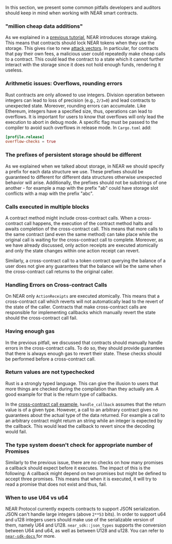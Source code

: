 In this section, we present some common pitfalls developers and auditors should keep in mind when working with NEAR smart contracts.

### "million cheap data additions"

As we explained in a [previous tutorial](``storage.md``), NEAR introduces storage staking. This means that contracts should lock NEAR tokens when they use the storage. This gives rise to new [attack vectors](https://docs.near.org/docs/concepts/storage-staking). In particular, for contracts that pay their own fees, a malicious user could repeatedly make cheap calls to a contract. This could lead the contract to a state which it cannot further interact with the storage since it does not hold enough funds, rendering it useless.

### Arithmetic issues: Overflows, rounding errors

Rust contracts are only allowed to use integers. Division operation between integers can lead to loss of precision (e.g., ``2/3=0``) and lead contracts to unexpected state. Moreover, rounding errors can accumulate. Like Ethereum, integers have a specified size, thus, operations can lead to overflows. It is important for users to know that overflows will only lead the execution to abort in debug mode. A specific flag must be passed to the compiler to avoid such overflows in release mode. In ``Cargo.toml`` add:

```toml
[profile.release]
overflow-checks = true
```

### The prefixes of persistent storage should be different

As we explained when we talked about storage, in NEAR we should specify a prefix for each data structure we use. These prefixes should be guaranteed to different for different data structures otherwise unexpected behavior will arise. Additionally, the prefixes should not be substrings of one another - for example a map with the prefix "ab" could have storage slot conflicts with a map with the prefix "abc".

### Calls executed in multiple blocks

A contract method might include cross-contract calls. When a cross-contract call happens, the execution of the contract method halts and awaits completion of the cross-contract call. This means that more calls to the same contract (and even the same method) can take place while the original call is waiting for the cross-contract call to complete. Moreover, as we have already discussed, only action receipts are executed atomically and only the state changes within one action receipt can revert. 

Similarly, a cross-contract call to a token contract querying the balance of a user does not give any guarantees that the balance will be the same when the cross-contract call returns to the original caller.

### Handling Errors on Cross-contract Calls

On NEAR only ``ActionReceipts`` are executed atomically. This means that a cross-contract call which reverts will not automatically lead to the revert of the state of the caller. Contracts that make cross-contract calls are responsible for implementing callbacks which manually revert the state should the cross-contract call fail.

### Having enough gas

In the previous pitfall, we discussed that contracts should manually handle errors in the cross-contract calls. To do so, they should provide guarantees that there is always enough gas to revert their state. These checks should be performed before a cross-contract call.

### Return values are not typechecked

Rust is a strongly typed language. This can give the illusion to users that more things are checked during the compilation than they actually are. A good example for that is the return type of callbacks.

In the [cross-contract call example](cross-contract-calls.md), ``handle_callback`` assumes that the return value is of a given type. However, a call to an arbitrary contract gives no guarantees about the actual type of the data returned. For example a call to an arbitrary contract might return an string while an integer is expected by the callback. This would lead the callback to revert since the decoding would fail.

### The type system doesn't check for appropriate number of Promises

Similarly to the previous issue, there are no checks on how many promises a callback should expect before it executes. The impact of this is the following: A callback might depend on two promises but might be defined to accept three promises. This means that when it is executed, it will try to read a promise that does not exist and thus, fail.

### When to use U64 vs u64

NEAR Protocol currently expects contracts to support JSON serialization. JSON can't handle large integers (above `2**53` bits). In order to support u64 and u128 integers users should make use of the serializable version of them, namely U64 and U128. ``near_sdk::json_types`` supports the conversion between U64 and u64, as well as between U128 and u128. You can refer to [``near-sdk-docs`` ](https://github.com/near/sdk-docs/blob/93e2fa29f3f38fc3870d404555cf843b765ac34a/docs/contract-interface/serialization-interface.md) for more.

